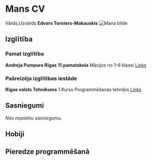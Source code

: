 # Mans CV
Vārds,Uzvārds __Edvars Torsters-Makauskis__
![Mana bilde](https://user-images.githubusercontent.com/78017246/106501857-49d90f00-64cc-11eb-87ce-a7eaafb25c9e.jpg)
## Izglītība

### Pamat izglītība
__Andreja Pumpura Rīgas 11.pamatskola__
Mācijos no 1-9 klasei
[Links](https://ap11ps.lv/)

### Pašreizēja izglītības iestāde
__Rīgas valsts Tehnikums__
1.Kurss Programmēšanas tehniķis
 [Links](https://www.rvt.lv/)
## Sasniegumi
*Nav nopietnu sasniegumu.*

## Hobiji


## Pieredze programmēšanā
